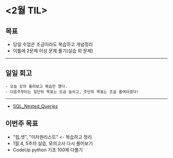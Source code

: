 # <2월 TIL>

## 목표
 - 당일 수업은 조금이라도 복습하고 개념정리
 - 이틀에 2문제 이상 문제 풀기(실습 외 문제)   

---

## 일일 회고
```
- 오늘 강의 돌려보고 복습만 했다.
- 다음주부터는 일단위 목표는 조금 늘리고, 주단위 목표는 조금 줄여야겠다!
```
---
- [SQL_Nested_Queries]()


## 이번주 목표
- "힙,셋", "이차원리스트" <- 복습하고 정리
- 1월 4, 5주차 실습, 모의고사 다시 풀어보기
- CodeUp python 기초 100제 다풀기